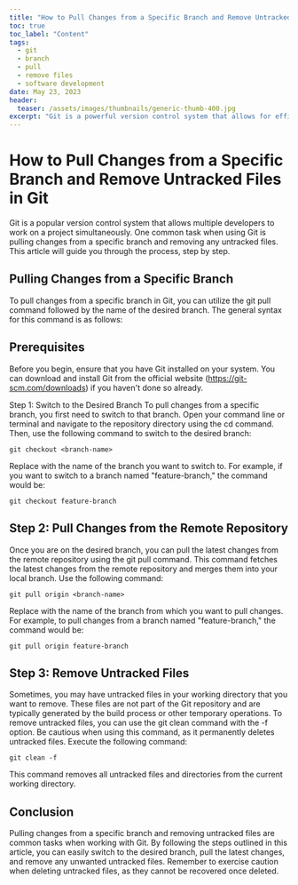 ```yaml
---
title: "How to Pull Changes from a Specific Branch and Remove Untracked Files in Git"
toc: true
toc_label: "Content"
tags:
  - git
  - branch
  - pull
  - remove files
  - software development
date: May 23, 2023
header:
  teaser: /assets/images/thumbnails/generic-thumb-400.jpg
excerpt: "Git is a powerful version control system that allows for efficient collaboration and management of code repositories"
---
```


# How to Pull Changes from a Specific Branch and Remove Untracked Files in Git

Git is a popular version control system that allows multiple developers to work on a project simultaneously. One common task when using Git is pulling changes from a specific branch and removing any untracked files. This article will guide you through the process, step by step.

## Pulling Changes from a Specific Branch

To pull changes from a specific branch in Git, you can utilize the git pull command followed by the name of the desired branch. The general syntax for this command is as follows:

## Prerequisites
Before you begin, ensure that you have Git installed on your system. You can download and install Git from the official website (https://git-scm.com/downloads) if you haven't done so already.

Step 1: Switch to the Desired Branch
To pull changes from a specific branch, you first need to switch to that branch. Open your command line or terminal and navigate to the repository directory using the cd command. Then, use the following command to switch to the desired branch:

```
git checkout <branch-name>
```

Replace <branch-name> with the name of the branch you want to switch to. For example, if you want to switch to a branch named "feature-branch," the command would be:

```
git checkout feature-branch
```

## Step 2: Pull Changes from the Remote Repository
Once you are on the desired branch, you can pull the latest changes from the remote repository using the git pull command. This command fetches the latest changes from the remote repository and merges them into your local branch. Use the following command:

```
git pull origin <branch-name>
```
Replace <branch-name> with the name of the branch from which you want to pull changes. For example, to pull changes from a branch named "feature-branch," the command would be:

```
git pull origin feature-branch
```

## Step 3: Remove Untracked Files
Sometimes, you may have untracked files in your working directory that you want to remove. These files are not part of the Git repository and are typically generated by the build process or other temporary operations. To remove untracked files, you can use the git clean command with the -f option. Be cautious when using this command, as it permanently deletes untracked files. Execute the following command:

```
git clean -f
```

This command removes all untracked files and directories from the current working directory.

## Conclusion
Pulling changes from a specific branch and removing untracked files are common tasks when working with Git. By following the steps outlined in this article, you can easily switch to the desired branch, pull the latest changes, and remove any unwanted untracked files. Remember to exercise caution when deleting untracked files, as they cannot be recovered once deleted.
